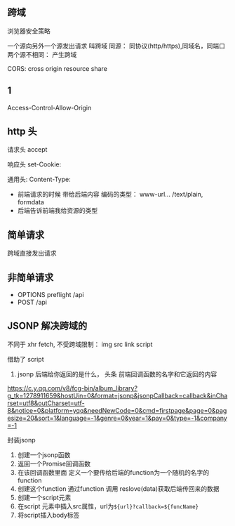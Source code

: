 ## 跨域
浏览器安全策略

一个源向另外一个源发出请求 叫跨域
同源： 同协议(http/https),同域名，同端口
两个源不相同： 产生跨域

CORS: cross origin resource share

## 1
Access-Control-Allow-Origin

## http 头
请求头
accept

响应头
set-Cookie:

通用头:
Content-Type: 
- 前端请求的时候 带给后端内容 编码的类型： www-url... /text/plain, formdata
- 后端告诉前端我给资源的类型


## 简单请求
跨域直接发出请求

## 非简单请求
- OPTIONS preflight /api
- POST /api

## JSONP 解决跨域的
不同于 xhr fetch, 不受跨域限制：
img
src
link
script

借助了 script

1. jsonp 后端给你返回的是什么， 头条
前端回调函数的名字和它返回的内容

https://c.y.qq.com/v8/fcg-bin/album_library?g_tk=1278911659&hostUin=0&format=jsonp&jsonpCallback=callback&inCharset=utf8&outCharset=utf-8&notice=0&platform=yqq&needNewCode=0&cmd=firstpage&page=0&pagesize=20&sort=1&language=-1&genre=0&year=1&pay=0&type=-1&company=-1

封装jsonp
1. 创建一个jsonp函数
2. 返回一个Promise回调函数
3. 在该回调函数里面 定义一个要传给后端的function为一个随机的名字的function
4. 创建这个function 通过function 调用 reslove(data)获取后端传回来的数据
5. 创建一个script元素
6. 在script 元素中插入src属性，url为`${url}?callback=${funcName}`
7. 将script插入body标签




